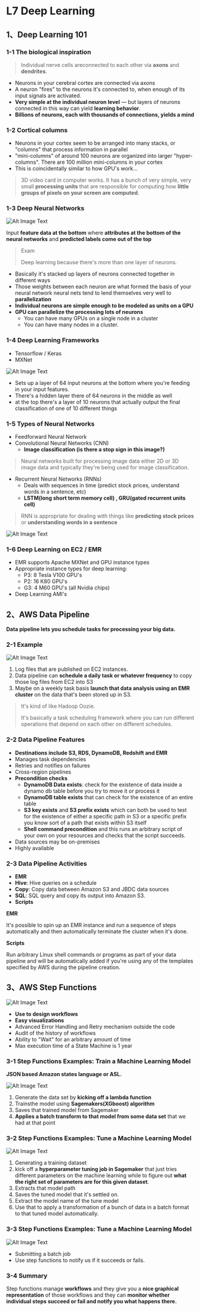 # **L7 Deep Learning**

## **1、Deep Learning 101**

### **1-1 The biological inspiration**

>  Individual nerve cells areconnected to each other via **axons** and **dendrites**.

* Neurons in your cerebral cortex are connected via axons 
* A neuron "fires" to the neurons it's connected to, when enough of its input signals are activated. 
* **Very simple at the individual neuron level** — but layers of neurons connected in this way can yield **learning behavior**. 
* **Billions of neurons, each with thousands of connections, yields a mind** 


### **1-2 Cortical columns** 

* Neurons in your cortex seem to be arranged into many stacks, or "columns" that process information in parallel 
* "mini-columns" of around 100 neurons are organized into larger "hyper-columns". There are 100 million mini-columns in your cortex 
* This is coincidentally similar to how GPU's work... 

>  3D video card in computer works. It has a bunch of very simple, very small **processing units** that are responsible for computing how **little groups of pixels on your screen are computed**.

### **1-3 Deep Neural Networks**

![Alt Image Text](../images/20_1.png "body image") 

Input **feature data at the bottom** where **attributes at the bottom of the neural networks** and **predicted labels come out of the top**


> Exam
> 
> Deep learning because there's more than one layer of neurons. 


* Basically it's stacked up layers of neurons connected together in different ways 
* Those weights between each neuron are what formed the basis of your neural network neural nets tend to lend themselves very well to **parallelization** 
* **Individual neurons are simple enough to be modeled as units on a GPU**
* **GPU can parallelize the processing lots of neurons** 
	* You can have many GPUs on a single node in a cluster 
	* You can have many nodes in a cluster.

### **1-4 Deep Learning Frameworks** 

* Tensorflow / Keras 
* MXNet 

![Alt Image Text](../images/20_2.png "body image") 

* Sets up a layer of 64 input neurons at the bottom where you're feeding in your input features.
* There's a hidden layer there of 64 neurons in the middle as well
* at the top there's a layer of 10 neurons that actually output the final classification of one of 10 different things

### **1-5 Types of Neural Networks** 

* Feedforward Neural Network 
* Convolutional Neural Networks (CNN) 
	* **Image classification (is there a stop sign in this image?)**

> Neural networks built for processing image data either 2D or 3D image data and typically they're being used for image classification.
  
* Recurrent Neural Networks (RNNs) 
	* Deals with sequences in time (predict stock prices, understand words in a sentence, etc) 
	* **LSTM(long short term memory cell) , GRU(gated recurrent units cell)**

> RNN is appropriate for dealing with things like **predicting stock prices** or **understanding words in a sentence** 

![Alt Image Text](../images/20_3.png "body image") 

### **1-6 Deep Learning on EC2 / EMR** 

* EMR supports Apache MXNet and GPU instance types 
* Appropriate instance types for deep learning: 
	* P3: 8 Tesla V100 GPU's 
	* P2: 16 K80 GPU's 
	* G3: 4 M60 GPU's (all Nvidia chips) 
* Deep Learning AMI's 


## **2、AWS Data Pipeline**

**Data pipeline lets you schedule tasks for processing your big data.**

### **2-1 Example**

![Alt Image Text](../images/20_4.png "body image") 

1. Log files that are published on EC2 instances.
2. Data pipeline can **schedule a daily task or whatever frequency** to copy those log files from EC2 into S3
3. Maybe on a weekly task basis **launch that data analysis using an EMR cluster** on the data that's been stored up in S3.

> It's kind of like Hadoop Oozie.
> 
> It's basically a task scheduling framework where you can run different operations that depend on each other on different schedules.

### **2-2 Data Pipeline Features** 

* **Destinations include S3, RDS, DynamoDB, Redshift and EMR** 
* Manages task dependencies 
* Retries and notifies on failures 
* Cross-region pipelines 
* **Precondition checks** 
	* **DynamoDB Data exists**: check for the existence of data inside a dynamo db table before you try to move it or process it 
	* **DynamoDB table exists** that can check for the existence of an entire table
	* **S3 key exists** and **S3 prefix exists** which can both be used to test for the existence of either a specific path in S3 or a specific prefix you know sort of a path that exists within S3 itself
	* **Shell command precondition** and this runs an arbitrary script of your own on your resources and checks that the script succeeds.
* Data sources may be on-premises 
* Highly available 

### **2-3 Data Pipeline Activities** 

* **EMR** 
* **Hive**: Hive queries on a schedule
* **Copy**: Copy data between Amazon S3 and JBDC data sources
* **SQL**: SQL query and copy its output into Amazon S3. 
* **Scripts** 

**EMR**

It's possible to spin up an EMR instance and run a sequence of steps automatically and then automatically terminate the cluster when it's done.

**Scripts**

Run arbitrary Linux shell commands or programs as part of your data pipeline and will be automatically added if you're using any of the templates specified by AWS during the pipeline creation.

## **3、AWS Step Functions**

![Alt Image Text](../images/20_5.png "body image") 

* **Use to design workflows** 
* **Easy visualizations** 
* Advanced Error Handling and Retry mechanism outside the code 
* Audit of the history of workflows 
* Ability to "Wait" for an arbitrary amount of time 
* Max execution time of a State Machine is 1 year 


### **3-1 Step Functions Examples: Train a Machine Learning Model** 

**JSON based Amazon states language or ASL.**

![Alt Image Text](../images/20_6.png "body image") 

1. Generate the data set by **kicking off a lambda function**
2. Trainsthe model using **Sagemakers(XGboost) algorithm**
3. Saves that trained model from Sagemaker
4. **Applies a batch transform to that model from some data set** that we had at that point


### **3-2 Step Functions Examples: Tune a Machine Learning Model** 

![Alt Image Text](../images/20_7.png "body image") 

1. Generating a training dataset
2. kick off a **hyperparameter tuning job in Sagemaker** that just tries different parameters on the machine learning while to figure out **what the right set of parameters are for this given dataset**.
3. Extracts that model path
4. Saves the tuned model that it's settled on.
5. Extract the model name of the tune model
6. Use that to apply a transformation of a bunch of data in a batch format to that tuned model automatically.

### **3-3 Step Functions Examples: Tune a Machine Learning Model** 

![Alt Image Text](../images/15_28.png "body image")

* Submitting a batch job 
* Use step functions to notify us if it succeeds or fails.

### **3-4 Summary**

Step functions manage **workflows** and they give you a **nice graphical representation** of those workflows and they can **monitor whether individual steps succeed or fail and notify you what happens there.**
